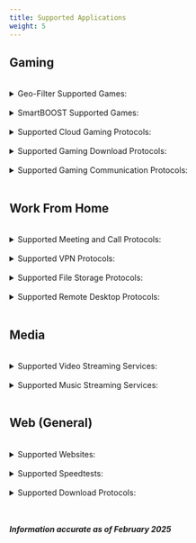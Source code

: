 ```yaml
---
title: Supported Applications
weight: 5
---
```


## Gaming

<br/>

<details>
  <summary>Geo-Filter Supported Games:</summary>

- Apex Legends
- BattleBit Remastered
- Call of Duty (Series)
- Dead By Daylight
- Destiny 2
- EA Games (EAFC, Battlefield)
- EFootball
- Escape from Tarkov
- Fortnite
- Forza
- Halo Infinite
- Hi-Rez Games (Smite, Rogue Company, etc.)
- IRacing
- Killer Instinct
- League of Legends
- Marvel Rivals
- Mortal Kombat (Series)
- Overwatch 2
- PUBG: Battlegrounds
- Payday 3
- Rainbow Six: Siege
- Soulcalibur (Series)
- Space Marine 2
- Starcraft II
- Tekken 8
- The Finals
- TrackMania
- Valorant
- Valve Games (CS2, DOTA2, Deadlock)
- War Thunder
- World of Tanks

</details>

<br/>

<details>
  <summary>SmartBOOST Supported Games:</summary>

- ARK: Survival Evolved
- Among Us
- Apex Legends
- Armagetron
- BattleBit Remastered
- Call of Duty (Series)
- CoD Mobile
- Crossfire
- Dark and Darker
- Dead By Daylight
- Delta Force
- Destiny 2
- Diablo IV
- Dofus
- Dragon Ball Xenoverse 2
- EA Games (EAFC, Battlefield)
- EFootball
- Escape from Tarkov
- Fallout 76
- Fiesta Online
- Florensia
- Fortnite
- Forza
- Gears of War 5
- Genshin Impact
- Gran Turismo 7
- Guild Wars
- Half-Life 2
- Halo Infinite
- Hearthstone
- Helldivers 2
- Hi-Rez Games (Smite, Rogue Company, etc.)
- IRacing
- Killer Instinct
- Krunker.io
- Last Epoch
- League of Legends
- MapleStory
- Marvel Rivals
- Minecraft
- Mortal Kombat (Series)
- NBA 2K
- Once Human
- Overwatch 2
- PUBG: Battlegrounds
- Palworld
- Path of Exile 2
- Payday 3
- Quake III Arena
- ROBLOX
- Rainbow Six: Siege
- Runescape
- Soulcalibur (Series)
- Space Marine 2
- Starcraft II
- Tekken 8
- The Division 2/XDefiant
- The Finals
- The First Descendant
- TrackMania
- Valorant
- Valve Games (CS2, DOTA2, Deadlock)
- War Thunder
- Warcraft 3
- World of Kung Fu
- World of Tanks
- World of Warcraft

</details>

<br/>

<details>
  <summary>Supported Cloud Gaming Protocols:</summary>

- GeForce Now
- PlayStation Cloud Gaming
- PlayStation Remote Play
- Xbox Cloud Gaming

</details>

<br/>

<details>
  <summary>Supported Gaming Download Protocols:</summary>

- Battle.net Download
- Call of Duty Content
- Microsoft Flight Simulator Data Streaming
- PlayStation Download
- Steam Download
- Xbox Download

</details>

<br/>

<details>
  <summary>Supported Gaming Communication Protocols:</summary>

- Discord
- Kick
- Steam Voice Chat
- Twitch

</details>

<br/>

## Work From Home

<br/>

<details>
  <summary>Supported Meeting and Call Protocols:</summary>

- BigBlueButton
- BlueJeans
- Google Meet
- Jitsi Meet
- Lifesize
- Slack Huddle
- Teams/Skype Call
- Webex Meeting
- Zoho Meeting
- Zoom

</details>

<br/>

<details>
  <summary>Supported VPN Protocols:</summary>

- CiscoVPN
- GlobalProtect VPN
- Hotspot Shield
- IKEv2
- Mimic VPN
- OpenVPN
- Tor
- WireGuard

</details>

<br/>

<details>
  <summary>Supported File Storage Protocols:</summary>

- Apple iCloud
- Dropbox
- Google Workspace
- OneDrive

</details>

<br/>

<details>
  <summary>Supported Remote Desktop Protocols:</summary>

- Chrome Remote Desktop
- TeamViewer
- RDP

</details>

<br/>

## Media

<br/>

<details>
  <summary>Supported Video Streaming Services:</summary>

- 7Plus
- 9Now
- ABC iView
- Acorn TV
- Amazon Prime Video
- Apple Music
- Apple TV+
- BBC iPlayer
- BritBox
- CNN
- Dailymotion
- Deezer
- DirecTV Stream
- Disney+
- EE TV
- ESPN+
- Fox
- Fubo
- HBO Max
- HayU
- Hulu
- ITVX
- Magenta TV
- NOS
- Netflix
- Now TV
- Optus
- Paramount+
- Philo TV
- Pluto TV
- RTP Portugal
- SBS OnDemand
- SINA Video
- Sky TV
- Stan
- Starz
- TF1
- TIDAL
- TVP
- TVU Player
- VEVO
- Vimeo
- Vix
- YouTube

</details>

<br/>

<details>
  <summary>Supported Music Streaming Services:</summary>

- Apple Music
- Deezer
- Last.fm
- Pandora
- Spotify
- TIDAL

</details>

<br/>

## Web (General)

<br/>

<details>
  <summary>Supported Websites:</summary>

- Amazon
- Apple
- Facebook
- eBay
- GitHub
- Google
- Instagram
- LinkedIn
- Microsoft
- Snapchat
- TikTok
- Wikipedia
- X (Twitter)
- Yahoo

</details>

<br/>

<details>
  <summary> Supported Speedtests:</summary>

- Cloudflare Speedtest
- nPerf Speedtest
- Ookla Speedtest
- Waveform Speedtest

</details>

<br/>

<details>
  <summary> Supported Download Protocols:</summary>

- Battle.net Download
- BitTorrent
- Call of Duty Data Streaming
- Microsoft Flight Simulator Data Streaming
- PlayStation Download
- Steam Download
- Xbox Download

</details>

<br/>
<br/>

***Information accurate as of February 2025***